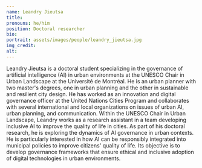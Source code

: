 ```yaml
---
name: Leandry Jieutsa
title:
pronouns: he/him
position: Doctoral researcher
bio:
portrait: assets/images/people/leandry_jieutsa.jpg
img_credit:
alt:
---
```

Leandry Jieutsa is a doctoral student specializing in the governance of artificial intelligence (AI) in urban environments at the UNESCO Chair in Urban Landscape at the Université de Montréal. He is an urban planner with two master's degrees, one in urban planning and the other in sustainable and resilient city design. He has worked as an innovation and digital governance officer at the United Nations Cities Program and collaborates with several international and local organizations on issues of urban AI, urban planning, and communication. Within the UNESCO Chair in Urban Landscape, Leandry works as a research assistant in a team developing inclusive AI to improve the quality of life in cities. As part of his doctoral research, he is exploring the dynamics of AI governance in urban contexts. He is particularly interested in how AI can be responsibly integrated into municipal policies to improve citizens' quality of life. Its objective is to develop governance frameworks that ensure ethical and inclusive adoption of digital technologies in urban environments.
